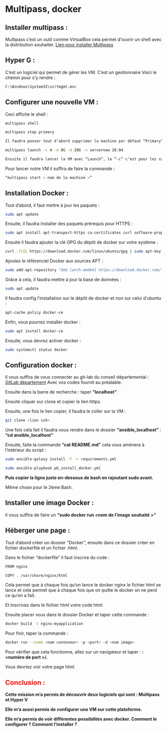 
# Multipass, docker 


## Installer multipass : 

 Multipass c’est un outil comme VirtualBox cela permet d'ouvrir un shell avec la distribution souhaiter. [Lien pour installer Multipass](https://multipass.run/install)

## Hyper G : 

C’est un logiciel qui permet de gérer les VM. C’est un gestionnaire 
Voici le chemin pour s’y rendre : 

~~~bash
C:\Windows\System32\virtmgmt.msc
~~~


## Configurer une nouvelle VM :

Ceci affiche le shell :

~~~bash
multipass shell
~~~

~~~bash
multipass stop primary

Il faudra penser tout d’abord supprimer la machine par défaut “Primary” 
~~~

~~~bash
multipass launch -c 4 -m 8G -d 20G -n servernew 20.04

Ensuite il faudra lancer la VM avec “Launch”, le “-c” c’est pour les cœurs de la VM, “–m” c’est pour la mémoire, “-d” pour le stockage du disque dur, “-n” le nom de la VM et “20.04” la version de la distribution et à la fin rajouter “--cloud-init <Chemin de ce fichier>”
~~~


Pour lancer notre VM il suffira de faire la commande :

~~~bash
“multipass start < nom de la machine >” 
~~~

## Installation Docker :

Tout d’abord, il faut mettre à jour les paquets : 

~~~bash
sudo apt update
~~~

Ensuite, il faudra installer des paquets prérequis pour HTTPS :

~~~bash
sudo apt install apt-transport-https ca-certificates curl software-properties-common
~~~

Ensuite il faudra ajouter la clé GPG du dépôt de docker sur votre système :

~~~bash
curl -fsSL https://download.docker.com/linux/ubuntu/gpg | sudo apt-key add - 
~~~

Ajoutez le référenciel Docker aux sources APT :

~~~bash
sudo add-apt-repository "deb [arch-amd64] https://download.docker.com/linux/ubuntu focal stable
~~~


Grâce à cela, il faudra mettre à jour la base de données : 

~~~bash
sudo apt update
~~~

Il faudra config l’installation sur le dépôt de docker et non sur celui d’ubuntu : 

~~~bash
apt-cache policy docker-ce
~~~

Enfin, vous pourrez installer docker : 

~~~bash
sudo apt install docker-ce
~~~

Ensuite, vous devrez activer docker :  

~~~bash
sudo systemctl status docker
~~~

## Configuration docker : 

Il vous suffira de vous connecter au git-lab du conseil départemental : [GitLab département](https://git.sarthe.fr/users/sign_in) 
Avec vos codes fournit au préalable.

Ensuite dans la barre de recherche :  taper **”localhost”**

Ensuite cliquer sur clone et copier le lien https. 


Ensuite, une fois le lien copier, il faudra le coller sur la VM :

~~~bash
git clone <lien ssh>
~~~

Une fois cela fait il faudra vous rendre dans le dossier **“ansible_localhost”** : **“cd ansible_localhost”**

Ensuite, faite la commande **“cat README.md”** cela vous amènera à l’intérieur du script :

~~~bash
sudo ansible-galaxy install -f -r requirements.yml

sudo ansible-playbook pb_install_docker.yml
~~~

**Puis copier la ligne juste en-dessous de bash en rajoutant sudo avant.**

Même chose pour le 2ème Bash.

## Installer une image Docker :

Il vous suffira de faire un **“sudo docker run <nom de l’image souhaité >”**

## Héberger une page :

Tout d’abord créer un dossier “Docker”, ensuite dans ce dossier créer en fichier dockerfile et un fichier .html.

Dans le fichier “dockerfile” il faut inscrire du code :

~~~bash
FROM nginx

COPY . /usr/share/nginx/html
~~~

Cela permet que à chaque fois qu’on lance le docker nginx le fichier html se lance et cela permet que à chaque fois que on quitte le docker on ne perd ce qu’on a fait.

Et inscrivez dans le fichier html votre code html

Ensuite placer vous dans le dossier Docker et taper cette commande : 


~~~bash
docker build -t nginx-myapplication
~~~

Pour finir, taper la commande :

~~~bash
docker run --name <nom conteneur> -p <port> -d <nom image>
~~~

Pour vérifier que cela fonctionne, allez sur un navigateur et taper : **<Votre adresse ip > : <numéro de port >/<fichier html>.**

Vous devriez voir votre page html.

## **<span style="color:red">Conclusion :</span>**

**Cette mission m’a permis de découvrir deux logiciels qui sont : Multipass et Hyper V**

**Elle m’a aussi permis de configurer une VM sur cette plateforme.**

**Elle m’a permis de voir différentes possibilités avec docker. Comment le configurer ? Comment l’installer ?** 

